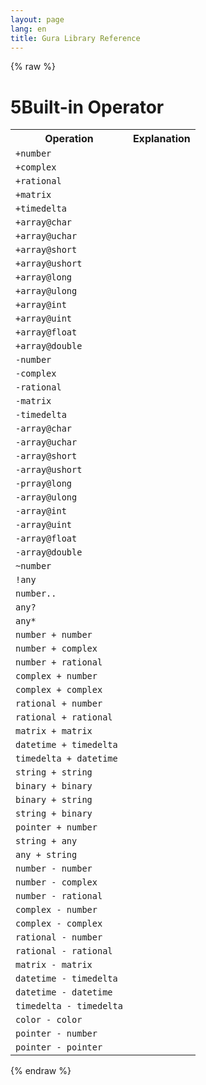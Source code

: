 ```yaml
---
layout: page
lang: en
title: Gura Library Reference
---
```


{% raw %}
<h1><span class="caption-index-1">5</span><a name="anchor-5"></a>Built-in Operator</h1>
<p>
<table>
<tr>
<th>
Operation</th>
<th>
Explanation</th>
</tr>

<tr>
<td>
<code>+number</code></td>
<td>
</td>
</tr>

<tr>
<td>
<code>+complex</code></td>
<td>
</td>
</tr>

<tr>
<td>
<code>+rational</code></td>
<td>
</td>
</tr>

<tr>
<td>
<code>+matrix</code></td>
<td>
</td>
</tr>

<tr>
<td>
<code>+timedelta</code></td>
<td>
</td>
</tr>

<tr>
<td>
<code>+array@char</code></td>
<td>
</td>
</tr>

<tr>
<td>
<code>+array@uchar</code></td>
<td>
</td>
</tr>

<tr>
<td>
<code>+array@short</code></td>
<td>
</td>
</tr>

<tr>
<td>
<code>+array@ushort</code></td>
<td>
</td>
</tr>

<tr>
<td>
<code>+array@long</code></td>
<td>
</td>
</tr>

<tr>
<td>
<code>+array@ulong</code></td>
<td>
</td>
</tr>

<tr>
<td>
<code>+array@int</code></td>
<td>
</td>
</tr>

<tr>
<td>
<code>+array@uint</code></td>
<td>
</td>
</tr>

<tr>
<td>
<code>+array@float</code></td>
<td>
</td>
</tr>

<tr>
<td>
<code>+array@double</code></td>
<td>
</td>
</tr>

<tr>
<td>
<code>-number</code></td>
<td>
</td>
</tr>

<tr>
<td>
<code>-complex</code></td>
<td>
</td>
</tr>

<tr>
<td>
<code>-rational</code></td>
<td>
</td>
</tr>

<tr>
<td>
<code>-matrix</code></td>
<td>
</td>
</tr>

<tr>
<td>
<code>-timedelta</code></td>
<td>
</td>
</tr>

<tr>
<td>
<code>-array@char</code></td>
<td>
</td>
</tr>

<tr>
<td>
<code>-array@uchar</code></td>
<td>
</td>
</tr>

<tr>
<td>
<code>-array@short</code></td>
<td>
</td>
</tr>

<tr>
<td>
<code>-array@ushort</code></td>
<td>
</td>
</tr>

<tr>
<td>
<code>-prray@long</code></td>
<td>
</td>
</tr>

<tr>
<td>
<code>-array@ulong</code></td>
<td>
</td>
</tr>

<tr>
<td>
<code>-array@int</code></td>
<td>
</td>
</tr>

<tr>
<td>
<code>-array@uint</code></td>
<td>
</td>
</tr>

<tr>
<td>
<code>-array@float</code></td>
<td>
</td>
</tr>

<tr>
<td>
<code>-array@double</code></td>
<td>
</td>
</tr>

<tr>
<td>
<code>~number</code></td>
<td>
</td>
</tr>

<tr>
<td>
<code>!any</code></td>
<td>
</td>
</tr>

<tr>
<td>
<code>number..</code></td>
<td>
</td>
</tr>

<tr>
<td>
<code>any?</code></td>
<td>
</td>
</tr>

<tr>
<td>
<code>any*</code></td>
<td>
</td>
</tr>

<tr>
<td>
<code>number + number</code></td>
<td>
</td>
</tr>

<tr>
<td>
<code>number + complex</code></td>
<td>
</td>
</tr>

<tr>
<td>
<code>number + rational</code></td>
<td>
</td>
</tr>

<tr>
<td>
<code>complex + number</code></td>
<td>
</td>
</tr>

<tr>
<td>
<code>complex + complex</code></td>
<td>
</td>
</tr>

<tr>
<td>
<code>rational + number</code></td>
<td>
</td>
</tr>

<tr>
<td>
<code>rational + rational</code></td>
<td>
</td>
</tr>

<tr>
<td>
<code>matrix + matrix</code></td>
<td>
</td>
</tr>

<tr>
<td>
<code>datetime + timedelta</code></td>
<td>
</td>
</tr>

<tr>
<td>
<code>timedelta + datetime</code></td>
<td>
</td>
</tr>

<tr>
<td>
<code>string + string</code></td>
<td>
</td>
</tr>

<tr>
<td>
<code>binary + binary</code></td>
<td>
</td>
</tr>

<tr>
<td>
<code>binary + string</code></td>
<td>
</td>
</tr>

<tr>
<td>
<code>string + binary</code></td>
<td>
</td>
</tr>

<tr>
<td>
<code>pointer + number</code></td>
<td>
</td>
</tr>

<tr>
<td>
<code>string + any</code></td>
<td>
</td>
</tr>

<tr>
<td>
<code>any + string</code></td>
<td>
</td>
</tr>

<tr>
<td>
<code>number - number</code></td>
<td>
</td>
</tr>

<tr>
<td>
<code>number - complex</code></td>
<td>
</td>
</tr>

<tr>
<td>
<code>number - rational</code></td>
<td>
</td>
</tr>

<tr>
<td>
<code>complex - number</code></td>
<td>
</td>
</tr>

<tr>
<td>
<code>complex - complex</code></td>
<td>
</td>
</tr>

<tr>
<td>
<code>rational - number</code></td>
<td>
</td>
</tr>

<tr>
<td>
<code>rational - rational</code></td>
<td>
</td>
</tr>

<tr>
<td>
<code>matrix - matrix</code></td>
<td>
</td>
</tr>

<tr>
<td>
<code>datetime - timedelta</code></td>
<td>
</td>
</tr>

<tr>
<td>
<code>datetime - datetime</code></td>
<td>
</td>
</tr>

<tr>
<td>
<code>timedelta - timedelta</code></td>
<td>
</td>
</tr>

<tr>
<td>
<code>color - color</code></td>
<td>
</td>
</tr>

<tr>
<td>
<code>pointer - number</code></td>
<td>
</td>
</tr>

<tr>
<td>
<code>pointer - pointer</code></td>
<td>
</td>
</tr>

</table>

</p>
<p />

{% endraw %}

